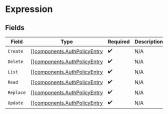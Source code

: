 # Expression


## Fields

| Field                                                                      | Type                                                                       | Required                                                                   | Description                                                                |
| -------------------------------------------------------------------------- | -------------------------------------------------------------------------- | -------------------------------------------------------------------------- | -------------------------------------------------------------------------- |
| `Create`                                                                   | [][components.AuthPolicyEntry](../../models/components/authpolicyentry.md) | :heavy_check_mark:                                                         | N/A                                                                        |
| `Delete`                                                                   | [][components.AuthPolicyEntry](../../models/components/authpolicyentry.md) | :heavy_check_mark:                                                         | N/A                                                                        |
| `List`                                                                     | [][components.AuthPolicyEntry](../../models/components/authpolicyentry.md) | :heavy_check_mark:                                                         | N/A                                                                        |
| `Read`                                                                     | [][components.AuthPolicyEntry](../../models/components/authpolicyentry.md) | :heavy_check_mark:                                                         | N/A                                                                        |
| `Replace`                                                                  | [][components.AuthPolicyEntry](../../models/components/authpolicyentry.md) | :heavy_check_mark:                                                         | N/A                                                                        |
| `Update`                                                                   | [][components.AuthPolicyEntry](../../models/components/authpolicyentry.md) | :heavy_check_mark:                                                         | N/A                                                                        |